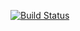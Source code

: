 [![Build Status](https://await-cli.app:444/badge/b161cb3a?branch=main)](https://await-cli.app:444/repos/109)